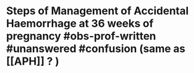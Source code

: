 # Steps of Management of Accidental Haemorrhage at 36 weeks of pregnancy #obs-prof-written #unanswered #confusion (same as [[APH]] ? )
